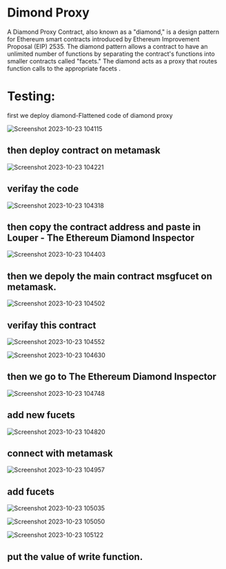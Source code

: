 
# Dimond Proxy

A Diamond Proxy Contract, also known as a "diamond," is a design pattern for Ethereum smart contracts introduced by Ethereum Improvement Proposal (EIP) 2535. The diamond pattern allows a contract to have an unlimited number of functions by separating the contract's functions into smaller contracts called "facets." The diamond acts as a proxy that routes function calls to the appropriate facets .


# Testing:
first we deploy diamond-Flattened code of diamond proxy

![Screenshot 2023-10-23 104115](https://github.com/Areeba000/PROXY/assets/140241495/6fe8cb37-1fc3-475a-aaa2-0d75b19b3803)

## then deploy contract on metamask

![Screenshot 2023-10-23 104221](https://github.com/Areeba000/PROXY/assets/140241495/a900b095-c93d-435e-8a30-91f7a9d70d71)

## verifay the code 

![Screenshot 2023-10-23 104318](https://github.com/Areeba000/PROXY/assets/140241495/ff6a8e1e-0bf9-438a-877e-b54c6916f96a)


## then copy the contract address and paste in Louper - The Ethereum Diamond Inspector 


![Screenshot 2023-10-23 104403](https://github.com/Areeba000/PROXY/assets/140241495/50db056e-b244-425b-8d0b-7fc4ca4d0735)

 ##  then we depoly the main contract msgfucet on metamask.

  ![Screenshot 2023-10-23 104502](https://github.com/Areeba000/PROXY/assets/140241495/c925a0f0-917e-4705-9cec-d87952e5951b)

##   verifay this contract 

  ![Screenshot 2023-10-23 104552](https://github.com/Areeba000/PROXY/assets/140241495/6d3e67f0-6371-491f-a9dc-75f7a1c526cf)

  ![Screenshot 2023-10-23 104630](https://github.com/Areeba000/PROXY/assets/140241495/1ef10fe1-efba-4978-b5d6-449c6744a8bd)


##  then we go to  The Ethereum Diamond Inspector 

  ![Screenshot 2023-10-23 104748](https://github.com/Areeba000/PROXY/assets/140241495/24f68695-1a2e-4e95-ad29-d57109427ead)

##  add new fucets

![Screenshot 2023-10-23 104820](https://github.com/Areeba000/PROXY/assets/140241495/c3e183d3-90ee-4de4-a103-f7493a90e46c)

## connect with metamask

![Screenshot 2023-10-23 104957](https://github.com/Areeba000/PROXY/assets/140241495/1d2ba70c-d6ac-4a61-8ce6-442cfdaff090)

## add fucets



![Screenshot 2023-10-23 105035](https://github.com/Areeba000/PROXY/assets/140241495/743c53b8-5f26-4b29-9dd7-ad269f20aa4c)




![Screenshot 2023-10-23 105050](https://github.com/Areeba000/PROXY/assets/140241495/a57caeaa-021e-4c2b-b8e2-62e5b7ad9ce3)


![Screenshot 2023-10-23 105122](https://github.com/Areeba000/PROXY/assets/140241495/bdf5ad13-5758-4a72-9bb1-32f973a99789)


## put the value of write function.



